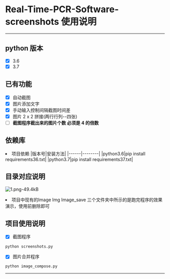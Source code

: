 # Real-Time-PCR-Software-screenshots    使用说明

---

## **python 版本**
- [x] 3.6
- [x] 3.7

## **已有功能** 
- [x] 自动截图
- [x] 图片添加文字
- [x] 手动输入控制间隔截图时间差
- [x] 图片 2 x 2 拼接(两行行列--四张)
- [ ] **截图程序截出来的图片个数 必须是 4 的倍数** 

## **依赖库**
<li> 项目依赖
|版本号|安装方法|
|------|--------|
|python3.6|pip install requirements36.txt|
|python3.7|pip install requirements37.txt|


## **目录对应说明**
![1.png-49.4kB][1]

<li> 项目中现有的Image Img Image_save 三个文件夹中所示的是跑完程序的效果演示，使用前删除即可

## **项目使用说明**
- [x] 截图程序
```python
python screenshots.py
```

- [x] 图片合并程序
```python
python image_compose.py
```

---


  [1]: http://static.zybuluo.com/Valora/n5vd52ys5rrg28hrqlf9l551/1.png
